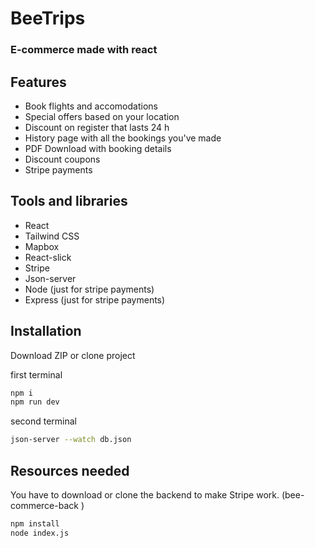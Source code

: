 # BeeTrips
### E-commerce made with react

## Features

- Book flights and accomodations
- Special offers based on your location
- Discount on register that lasts 24 h
- History page with all the bookings you've made
- PDF Download with booking details
- Discount coupons
- Stripe payments

## Tools and libraries
- React
- Tailwind CSS
- Mapbox
- React-slick
- Stripe
- Json-server
- Node (just for stripe payments)
- Express (just for stripe payments)

## Installation
Download ZIP or clone project

first terminal
```sh
npm i
npm run dev
```

second terminal
```sh
json-server --watch db.json
```

## Resources needed

You have to download or clone the backend to make Stripe work. (bee-commerce-back )
```sh
npm install
node index.js
```